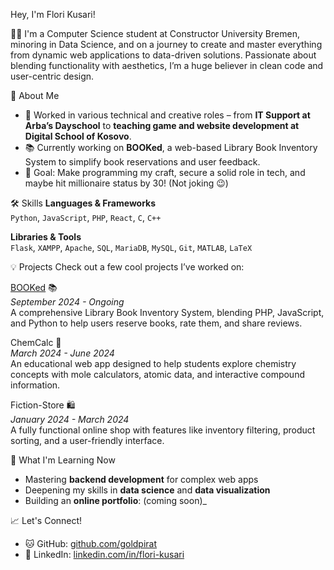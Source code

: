  Hey, I'm Flori Kusari!

👨‍💻 I'm a Computer Science student at Constructor University Bremen, minoring in Data Science, and on a journey to create and master everything from dynamic web applications to data-driven solutions. Passionate about blending functionality with aesthetics, I’m a huge believer in clean code and user-centric design.

🚀 About Me
- 💼 Worked in various technical and creative roles – from **IT Support at Arba’s Dayschool** to **teaching game and website development at Digital School of Kosovo**.
- 📚 Currently working on **BOOKed**, a web-based Library Book Inventory System to simplify book reservations and user feedback.
- 🥅 Goal: Make programming my craft, secure a solid role in tech, and maybe hit millionaire status by 30! (Not joking 😉)

 🛠 Skills
**Languages & Frameworks**  
`Python`, `JavaScript`, `PHP`, `React`, `C`, `C++`

**Libraries & Tools**  
`Flask`, `XAMPP`, `Apache`, `SQL`, `MariaDB`, `MySQL`, `Git`, `MATLAB`, `LaTeX`

💡 Projects
Check out a few cool projects I’ve worked on:

[BOOKed](http://5.75.182.107:8010/) 📚  
_September 2024 - Ongoing_  
A comprehensive Library Book Inventory System, blending PHP, JavaScript, and Python to help users reserve books, rate them, and share reviews.

ChemCalc 🧪  
_March 2024 - June 2024_  
An educational web app designed to help students explore chemistry concepts with mole calculators, atomic data, and interactive compound information.

Fiction-Store 🛍️  
_January 2024 - March 2024_  
A fully functional online shop with features like inventory filtering, product sorting, and a user-friendly interface.

 🌱 What I'm Learning Now
- Mastering **backend development** for complex web apps
- Deepening my skills in **data science** and **data visualization**
- Building an **online portfolio**: (coming soon)_

 📈 Let's Connect!
- 🐱 GitHub: [github.com/goldpirat](https://github.com/goldpirat/)
- 👔 LinkedIn: [linkedin.com/in/flori-kusari](https://www.linkedin.com/in/flori-kusari-b40267303/)
